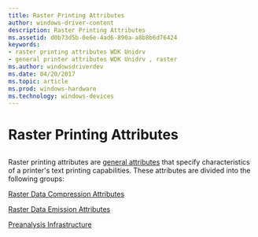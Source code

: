 ```yaml
---
title: Raster Printing Attributes
author: windows-driver-content
description: Raster Printing Attributes
ms.assetid: d0b73d5b-0e6e-4ad6-890a-a8b8b6d76424
keywords:
- raster printing attributes WDK Unidrv
- general printer attributes WDK Unidrv , raster
ms.author: windowsdriverdev
ms.date: 04/20/2017
ms.topic: article
ms.prod: windows-hardware
ms.technology: windows-devices
---
```


# Raster Printing Attributes


## <a href="" id="ddk-raster-printing-attributes-gg"></a>


Raster printing attributes are [general attributes](general-attributes.md) that specify characteristics of a printer's text printing capabilities. These attributes are divided into the following groups:

[Raster Data Compression Attributes](raster-data-compression-attributes.md)

[Raster Data Emission Attributes](raster-data-emission-attributes.md)

[Preanalysis Infrastructure](preanalysis-infrastructure.md)

 

 




